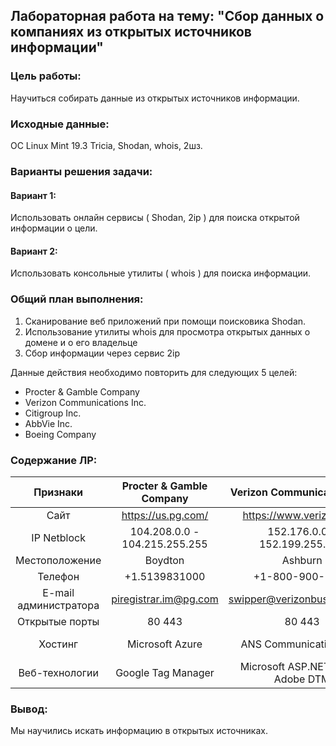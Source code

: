 ## Лабораторная работа на тему: "Сбор данных о компаниях из открытых источников информации"

### Цель работы:  
Научиться собирать данные из открытых источников информации.

### Исходные данные:  
ОC Linux Mint 19.3 Tricia, Shodan, whois, 2шз.

### Варианты решения задачи:  

#### Вариант 1:  
Использовать онлайн сервисы ( Shodan, 2ip ) для поиска открытой информации о цели.

#### Вариант 2:  
Использовать консольные утилиты ( whois ) для поиска информации.

### Общий план выполнения:  
1) Сканирование веб приложений при помощи поисковика Shodan.
2) Использование утилиты whois для просмотра открытых данных о домене и о его владельце
3) Сбор информации через сервис 2ip

Данные действия необходимо повторить для следующих 5 целей:  
- Procter & Gamble Company  
- Verizon Communications Inc.  
- Citigroup Inc.  
- AbbVie Inc.  
- Boeing Company  

### Содержание ЛР:  

| Признаки              | Procter & Gamble Company                         | Verizon Communications Inc.             | Citigroup Inc.         | AbbVie Inc.                     | Boeing Company                    |
|:---------------------:|:-------------------------------------:|:---------------------------------------:|:-------------------------------------:|:--------------------------------------:|:--------------------------------:|
| Сайт                  | https://us.pg.com/                | https://www.verizon.com          | https://www.citigroup.com   | https://www.abbvie.com/             | https://www.boeing.com/ |
| IP Netblock           | 104.208.0.0 - 104.215.255.255           | 152.176.0.0 - 152.199.255.255           | 104.106.253.187                         | 52.6.171.167            | 130.76.0.0 - 130.76.255.255                      |
| Местоположение        | Boydton                                    | Ashburn                               | New York                              | Ashburn                                | Bothell                       |
| Телефон               | +1.5139831000                         | +1-800-900-0241                         | +1-631-712-7472                       | +1.8479388258                       | +1-843-641-3770                  |
| E-mail администратора | piregistrar.im@pg.com              | swipper@verizonbusiness.com                       | raymond.i.pena@citi.com                   | internetnameregistrar@abbvie.com                     | mark.w.hunter2@boeing.com         |
| Открытые порты        | 80 443                                | 80 443                                  | 80 443                                | 80 443                                 | 80 443                           |
| Хостинг               | Microsoft Azure |  ANS Communications, Inc | Citicorp Global Information Network | Amazon Technologies Inc. | The Boeing Company                   |
| Веб-технологии        | Google Tag Manager |  Microsoft ASP.NET jQuery Adobe DTM                              |   Bootstrap Font Awesome jQuery                                    | Google Tag Manager jQuery                                       | AddThis jQuery RequireJS |

### Вывод:
Мы научились искать информацию в открытых источниках.
